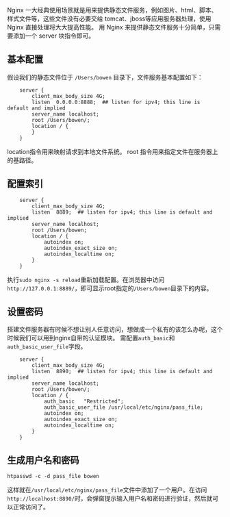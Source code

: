 Nginx 一大经典使用场景就是用来提供静态文件服务，例如图片、html、脚本、样式文件等，这些文件没有必要交给 tomcat、jboss等应用服务器处理，使用 Nginx 直接处理将大大提高性能。
用 Nginx 来提供静态文件服务十分简单，只需要添加一个 server 块指令即可。

## 基本配置
假设我们的静态文件位于 `/Users/bowen` 目录下，文件服务基本配置如下：
```
    server {
        client_max_body_size 4G;
        listen  0.0.0.0:8888;  ## listen for ipv4; this line is default and implied
        server_name localhost;
        root /Users/bowen/;
        location / {
        }
    }
```
location指令用来映射请求到本地文件系统。
root 指令用来指定文件在服务器上的基路径。

## 配置索引
```
    server {
        client_max_body_size 4G;
        listen  8889;  ## listen for ipv4; this line is default and implied
        server_name localhost;
        root /Users/bowen;
        location / {
            autoindex on; 
            autoindex_exact_size on;
            autoindex_localtime on;
        } 
    }
```
执行`sudo nginx -s reload`重新加载配置。在浏览器中访问`http://127.0.0.1:8889/`，即可显示root指定的`/Users/bowen`目录下的内容。


## 设置密码
搭建文件服务器有时候不想让别人任意访问，想做成一个私有的该怎么办呢，这个时候我们可以用到nginx自带的认证模块。 需配置`auth_basic`和`auth_basic_user_file`字段。
```
    server {
        client_max_body_size 4G;
        listen  8890;  ## listen for ipv4; this line is default and implied
        server_name localhost;
        root /Users/bowen/;
        location / {
            auth_basic   "Restricted";
            auth_basic_user_file /usr/local/etc/nginx/pass_file;
            autoindex on;
            autoindex_exact_size on;
            autoindex_localtime on;
        }
    }
```

## 生成用户名和密码
```
htpasswd -c -d pass_file bowen
```
这样就在`/usr/local/etc/nginx/pass_file`文件中添加了一个用户。在访问`http://localhost:8890/`时，会弹窗提示输入用户名和密码进行验证，然后就可以正常访问了。